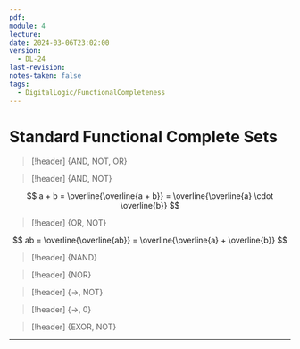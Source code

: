 ```yaml
---
pdf: 
module: 4
lecture: 
date: 2024-03-06T23:02:00
version:
  - DL-24
last-revision: 
notes-taken: false
tags:
  - DigitalLogic/FunctionalCompleteness
---
```

# Standard Functional Complete Sets

> [!header] {AND, NOT, OR}


> [!header] {AND, NOT}

$$
a + b = \overline{\overline{a + b}} = \overline{\overline{a} \cdot \overline{b}}
$$


> [!header] {OR, NOT}

$$
ab = \overline{\overline{ab}} = \overline{\overline{a} + \overline{b}}
$$


> [!header] {NAND}


> [!header] {NOR}



> [!header] {$\rightarrow$, NOT}


> [!header] {$\rightarrow$, $0$}


> [!header] {EXOR, NOT}


---
